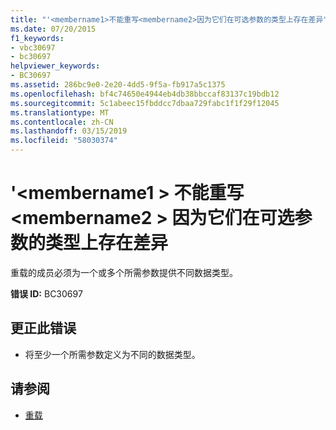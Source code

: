 ```yaml
---
title: "'<membername1>不能重写<membername2>因为它们在可选参数的类型上存在差异"
ms.date: 07/20/2015
f1_keywords:
- vbc30697
- bc30697
helpviewer_keywords:
- BC30697
ms.assetid: 286bc9e0-2e20-4dd5-9f5a-fb917a5c1375
ms.openlocfilehash: bf4c74650e4944eb4db38bbccaf83137c19bdb12
ms.sourcegitcommit: 5c1abeec15fbddcc7dbaa729fabc1f1f29f12045
ms.translationtype: MT
ms.contentlocale: zh-CN
ms.lasthandoff: 03/15/2019
ms.locfileid: "58030374"
---
```

# <a name="membername1-cannot-override-membername2-because-they-differ-by-the-types-of-optional-parameters"></a>'\<membername1 > 不能重写\<membername2 > 因为它们在可选参数的类型上存在差异
重载的成员必须为一个或多个所需参数提供不同数据类型。  
  
 **错误 ID:** BC30697  
  
## <a name="to-correct-this-error"></a>更正此错误  
  
-   将至少一个所需参数定义为不同的数据类型。  
  
## <a name="see-also"></a>请参阅

- [重载](../../visual-basic/language-reference/modifiers/overloads.md)
